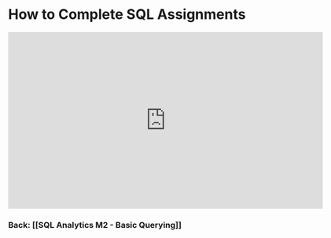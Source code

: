 
# How to Complete SQL Assignments

<iframe src="https://share.descript.com/embed/DYZTrmexbNx" width="640" height="360" frameborder="0" allowfullscreen></iframe>

### Back: [[SQL Analytics M2 - Basic Querying]]